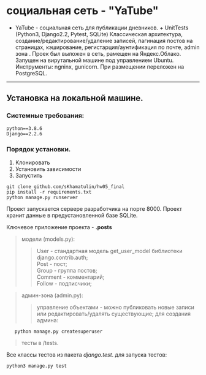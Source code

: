 # социальная сеть - "YaTube"

- YaTube - социальная сеть для публикации дневников. + UnitTests
(Python3, Django2.2, Pytest, SQLite)
Классическая архитектура, создание/редактирование/удаление записей, пагинация постов на страницах, кэширование, регистарция/аунтификация по почте, admin зона
.
Проек был выложен в сеть, рамещен на Яндекс.Облако. Запущен на вирутальной машине под управлением Ubuntu. Инструменты: ngninx, gunicorn. При размещении переложен на PostgreSQL.

___

## Установка на локальной машине.

### Cистемные требования:
    python==3.8.6
    Django==2.2.6

### Порядок установки.
1) Клонировать
2) Установить зависимости
3) Запустить

```
git clone github.com/sKhamatulin/hw05_final
pip install -r requirements.txt
python manage.py runserver
```

Проект запускается сервере разработчика на порте 8000.
Проект хранит данные в предустановленной базе SQLite.


Ключевое приложение проекта - __.posts__
> модели (models.py):
>> User - стандартная модель get_user_model библиотеки django.contrib.auth;
>> <br /> Post - пост;
>> <br /> Group - группа постов;
>> <br /> Comment - комментарий;
>> <br /> Follow - подписчики;

> админ-зона (admin.py):
>> управление объектами - можно публиковать новые записи или редактировать/удалять существующие;
>> для создания админа:
```
   python manage.py createsuperuser
```

> тесты в /tests.

Все классы тестов из пакета *django.test*.
для запуска тестов:
```
python3 manage.py test
```
